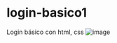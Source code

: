# login-basico1
Login básico con html, css
![image](https://user-images.githubusercontent.com/72038716/181372079-1b5e484d-683a-4692-a6e7-6d5d04bf673c.png)
